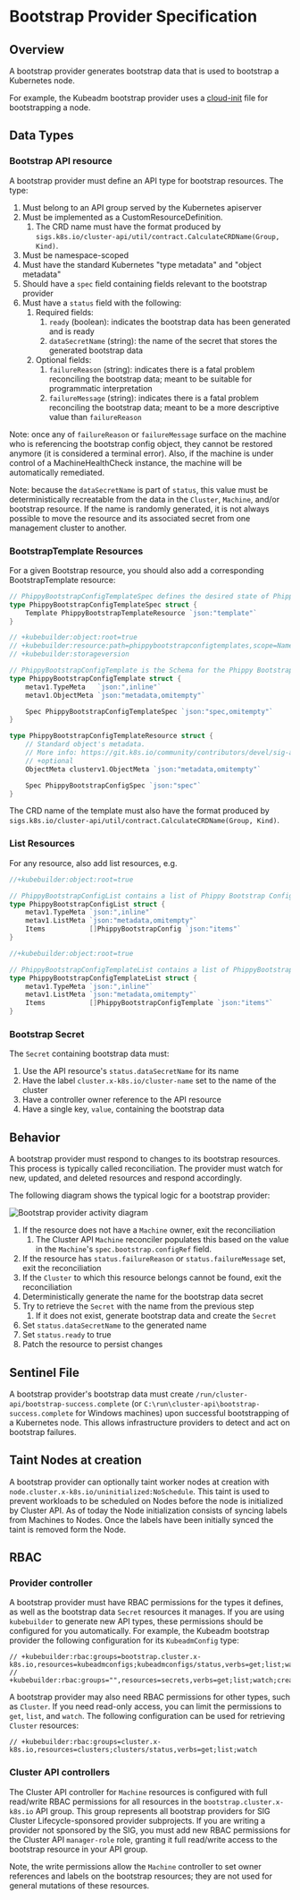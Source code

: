 # Bootstrap Provider Specification

## Overview

A bootstrap provider generates bootstrap data that is used to bootstrap a Kubernetes node.

For example, the Kubeadm bootstrap provider uses a [cloud-init](https://cloudinit.readthedocs.io/en/latest/) file for bootstrapping a node.

## Data Types

### Bootstrap API resource
A bootstrap provider must define an API type for bootstrap resources. The type:

1. Must belong to an API group served by the Kubernetes apiserver
2. Must be implemented as a CustomResourceDefinition.
    1. The CRD name must have the format produced by `sigs.k8s.io/cluster-api/util/contract.CalculateCRDName(Group, Kind)`.
3. Must be namespace-scoped
4. Must have the standard Kubernetes "type metadata" and "object metadata"
5. Should have a `spec` field containing fields relevant to the bootstrap provider
6. Must have a `status` field with the following:
    1. Required fields:
        1. `ready` (boolean): indicates the bootstrap data has been generated and is ready
        1. `dataSecretName` (string): the name of the secret that stores the generated bootstrap data
    2. Optional fields:
        1. `failureReason` (string): indicates there is a fatal problem reconciling the bootstrap data;
            meant to be suitable for programmatic interpretation
        2. `failureMessage` (string): indicates there is a fatal problem reconciling the bootstrap data;
            meant to be a more descriptive value than `failureReason`

Note: once any of `failureReason` or `failureMessage` surface on the machine who is referencing the bootstrap config object, 
they cannot be restored anymore (it is considered a terminal error). 
Also, if the machine is under control of a MachineHealthCheck instance, the machine will be automatically remediated.

Note: because the `dataSecretName` is part of `status`, this value must be deterministically recreatable from the data in the
`Cluster`, `Machine`, and/or bootstrap resource. If the name is randomly generated, it is not always possible to move
the resource and its associated secret from one management cluster to another.

### BootstrapTemplate Resources

For a given Bootstrap resource, you should also add a corresponding BootstrapTemplate resource:

``` go
// PhippyBootstrapConfigTemplateSpec defines the desired state of PhippyBootstrapConfigTemplate.
type PhippyBootstrapConfigTemplateSpec struct {
	Template PhippyBootstrapTemplateResource `json:"template"`
}

// +kubebuilder:object:root=true
// +kubebuilder:resource:path=phippybootstrapconfigtemplates,scope=Namespaced,categories=cluster-api,shortName=pbct
// +kubebuilder:storageversion

// PhippyBootstrapConfigTemplate is the Schema for the Phippy Bootstrap API.
type PhippyBootstrapConfigTemplate struct {
	metav1.TypeMeta   `json:",inline"`
	metav1.ObjectMeta `json:"metadata,omitempty"`

	Spec PhippyBootstrapConfigTemplateSpec `json:"spec,omitempty"`
}

type PhippyBootstrapConfigTemplateResource struct {
	// Standard object's metadata.
	// More info: https://git.k8s.io/community/contributors/devel/sig-architecture/api-conventions.md#metadata
	// +optional
	ObjectMeta clusterv1.ObjectMeta `json:"metadata,omitempty"`

	Spec PhippyBootstrapConfigSpec `json:"spec"`
}
```

The CRD name of the template must also have the format produced by `sigs.k8s.io/cluster-api/util/contract.CalculateCRDName(Group, Kind)`.

### List Resources

For any resource, also add list resources, e.g.

```go
//+kubebuilder:object:root=true

// PhippyBootstrapConfigList contains a list of Phippy Bootstrap Configurations.
type PhippyBootstrapConfigList struct {
	metav1.TypeMeta `json:",inline"`
	metav1.ListMeta `json:"metadata,omitempty"`
	Items           []PhippyBootstrapConfig `json:"items"`
}

//+kubebuilder:object:root=true

// PhippyBootstrapConfigTemplateList contains a list of PhippyBootstrapConfigTemplate.
type PhippyBootstrapConfigTemplateList struct {
	metav1.TypeMeta `json:",inline"`
	metav1.ListMeta `json:"metadata,omitempty"`
	Items           []PhippyBootstrapConfigTemplate `json:"items"`
}
```


### Bootstrap Secret

The `Secret` containing bootstrap data must:

1. Use the API resource's `status.dataSecretName` for its name
1. Have the label `cluster.x-k8s.io/cluster-name` set to the name of the cluster
1. Have a controller owner reference to the API resource
1. Have a single key, `value`, containing the bootstrap data

## Behavior

A bootstrap provider must respond to changes to its bootstrap resources. This process is
typically called reconciliation. The provider must watch for new, updated, and deleted resources and respond
accordingly.

The following diagram shows the typical logic for a bootstrap provider:

![Bootstrap provider activity diagram](../../images/bootstrap-provider.png)

1. If the resource does not have a `Machine` owner, exit the reconciliation
    1. The Cluster API `Machine` reconciler populates this based on the value in the `Machine`'s `spec.bootstrap.configRef`
       field.
1. If the resource has `status.failureReason` or `status.failureMessage` set, exit the reconciliation
1. If the `Cluster` to which this resource belongs cannot be found, exit the reconciliation
1. Deterministically generate the name for the bootstrap data secret
1. Try to retrieve the `Secret` with the name from the previous step
    1. If it does not exist, generate bootstrap data and create the `Secret`
1. Set `status.dataSecretName` to the generated name
1. Set `status.ready` to true
1. Patch the resource to persist changes

## Sentinel File

A bootstrap provider's bootstrap data must create `/run/cluster-api/bootstrap-success.complete` (or `C:\run\cluster-api\bootstrap-success.complete` for Windows machines) upon successful bootstrapping of a Kubernetes node. This allows infrastructure providers to detect and act on bootstrap failures.

## Taint Nodes at creation

A bootstrap provider can optionally taint worker nodes at creation with `node.cluster.x-k8s.io/uninitialized:NoSchedule`.
This taint is used to prevent workloads to be scheduled on Nodes before the node is initialized by Cluster API.
As of today the Node initialization consists of syncing labels from Machines to Nodes. Once the labels have been 
initially synced the taint is removed form the Node.

## RBAC

### Provider controller

A bootstrap provider must have RBAC permissions for the types it defines, as well as the bootstrap data `Secret`
resources it manages. If you are using `kubebuilder` to generate new API types, these permissions should be configured
for you automatically. For example, the Kubeadm bootstrap provider the following configuration for its `KubeadmConfig`
type:

```
// +kubebuilder:rbac:groups=bootstrap.cluster.x-k8s.io,resources=kubeadmconfigs;kubeadmconfigs/status,verbs=get;list;watch;create;update;patch;delete
// +kubebuilder:rbac:groups="",resources=secrets,verbs=get;list;watch;create;update;patch;delete
```

A bootstrap provider may also need RBAC permissions for other types, such as `Cluster`. If you need
read-only access, you can limit the permissions to `get`, `list`, and `watch`. The following
configuration can be used for retrieving `Cluster` resources:

```
// +kubebuilder:rbac:groups=cluster.x-k8s.io,resources=clusters;clusters/status,verbs=get;list;watch
```

### Cluster API controllers

The Cluster API controller for `Machine` resources is configured with full read/write RBAC permissions for all resources
in the `bootstrap.cluster.x-k8s.io` API group. This group represents all bootstrap providers for SIG Cluster
Lifecycle-sponsored provider subprojects. If you are writing a provider not sponsored by the SIG, you must add new RBAC
permissions for the Cluster API `manager-role` role, granting it full read/write access to the bootstrap resource in
your API group.

Note, the write permissions allow the `Machine` controller to set owner references and labels on the bootstrap
resources; they are not used for general mutations of these resources.
